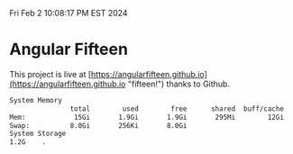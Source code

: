 Fri Feb  2 10:08:17 PM EST 2024

# Angular Fifteen


This project is live at [https://angularfifteen.github.io](https://angularfifteen.github.io "fifteen!") thanks to Github.

```bash
System Memory
               total        used        free      shared  buff/cache   available
Mem:            15Gi       1.9Gi       1.9Gi       295Mi        12Gi        13Gi
Swap:          8.0Gi       256Ki       8.0Gi
System Storage
1.2G	.

